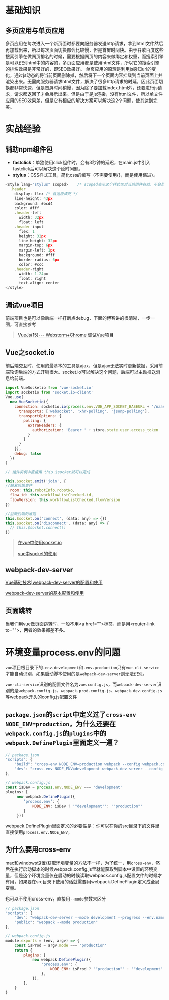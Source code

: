 # 基础知识

## 多页应用与单页应用

多页应用在每次进入一个新页面时都要向服务器发送http请求，拿到html文件然后再加载出来，所以每次页面切换都会比较慢，但是首屏时间快。由于谷歌百度这些搜索引擎在做网页排名的时候，需要根据网页的内容来做绑定和权重，而搜索引擎是可以识别html中的内容的，多页面应用都是使用html文件，所以它的搜索引擎的排名效果是非常好的，即SEO效果好。
单页应用的原理是利用js感知url的变化，通过js动态的将当前页面删除掉，然后将下一个页面内容挂载到当前页面上并渲染出来。无需向服务器请求html文件，解决了很多http请求的时延，因此页面切换都非常快速，但是首屏时间稍慢，因为除了要加载index.html外，还要进行js请求，请求都返回了才会展示出来。但是由于是js渲染，没有html文件，所以单文件应用的SEO效果差，但是它有相应的解决方案可以解决这2个问题，使其达到完美。

# 实战经验

## 辅助npm组件包
- **fastclick**：单独使用click组件时，会有3秒钟的延迟，在main.js中引入fastclick后可以解决这个延时问题。
- **stylus**：CSS样式工具，简化css的编写（不需要使用{}，而是使用缩进）。

```js
<style lang="stylus" scoped>	/* scoped表示这个样式仅对当前组件有效，不会影响到其他组件 */
  .header
    display: flex /* 自适应填充 */
    line-height: 43px
    background: #bcd4
    color: #fff
    .header-left
      width: 32px
      float: left
    .header-input
      flex: 1
      height: 32px
      line-height: 32px
      margin-top: 6px
      margin-left: 1px
      background: #fff
      border-radius: 6px
      color: #ccc
    .header-right
      width: 1.24px
      float: right
      text-align: center
</style>
```

## 调试vue项目

前端项目也是可以像后端一样打断点debug，下面的博客讲的很清晰，一步一图，可直接参考

>[VueJs(15)--- Webstorm+Chrome 调试Vue项目](https://www.cnblogs.com/qdhxhz/p/14111320.html)

## Vue之socket.io

前后端交互时，使用的最基本的工具是ajax，但是ajax无法实时更新数据，采用前端轮询后端的方式开销很大。socket.io可以解决这个问题，后端可以主动推送消息给前端。

```js
import VueSocketio from 'vue-socket.io'
import socketio from 'socket.io-client'
Vue.use(
  new VueSocketio({
    connection: socketio.io(process.env.VUE_APP_SOCKET_BASEURL + '/naas', {
      transports: ['websocket', 'xhr-polling', 'jsonp-polling'],
      transportOptions: {
        polling: {
          extraHeaders: {
            authorization: 'Bearer ' + store.state.user.access_token
          }
        }
      }
    }),
    debug: false
  })
)

// 组件实例中直接用 this.$socket就可以完成

this.$socket.emit('join', {
//触发后端事件
  room: this.robotInfo.robotNo,
  flow_id: this.workflowListChecked.id,
  flowVersion: this.workflowListChecked.flowVersion
})

//监听后端的推送
this.$socket.on('connect', (data: any) => {})
this.$socket.on('disconnect', (data: any) => {
  // this.$socket.connect()
})
```



> [在vue中使用socket.io](https://www.jianshu.com/p/552af264d2ea)
>
> [vue中socket的使用](https://blog.csdn.net/aliven1/article/details/122115287)

## webpack-dev-server

[Vue基础技术|webpack-dev-server的配置和使用](https://blog.csdn.net/gbwine/article/details/95848601?utm_medium=distribute.pc_relevant.none-task-blog-2%7Edefault%7ECTRLIST%7Edefault-1.no_search_link&depth_1-utm_source=distribute.pc_relevant.none-task-blog-2%7Edefault%7ECTRLIST%7Edefault-1.no_search_link)

[webpack-dev-server的基本配置和使用](https://www.jianshu.com/p/8b977e65a822)

## 页面跳转

当我们用vue做页面跳转时，一般不用\<a href="">标签，而是用\<router-link to="">，两者的效果都差不多。

# 环境变量process.env的问题

`vue`项目根目录下的`.env.development`和`.env.production`只有`vue-cli-service`才能自动识别，如果启动脚本使用的是`webpack-dev-server`则无法识别。

`vue-cli-service`识别的配置文件名为`vue.config.js`，而`webpack-dev-server`识别的是`webpack.config.js`、`webpack.prod.config.js`、`webpack.dev.config.js`等webpack开头的config.js配置文件

## `package.json`的`script`中定义过了`cross-env NODE_ENV=production`，为什么还要在`webpack.config.js`的`plugins`中的`webpack.DefinePlugin`里面定义一遍？

```js
// package.json
"scripts": {
    "build": "cross-env NODE_ENV=production webpack --config webpack.config.js",
    "dev": "cross-env NODE_ENV=development webpack-dev-server --config webpack.config.js"
},

// webpack.config.js
const isDev = process.env.NODE_ENV === 'development'
plugins: [
     new webpack.DefinePlugin({
        'process.env': {
            NODE_ENV: isDev ? '"development"': '"production"'
        }
     })]
```

webpack.DefinePlugin里面定义的必要性是：你可以在你的src目录下的文件里直接使用`process.env.NODE_ENV`。

## 为什么要用cross-env

mac和windows设置/获取环境变量的方法不一样，为了统一，用`cross-env`，然后在执行启动脚本的时候webpack.config.js里就能获取到脚本中设置的环境变量，但是这个环境变量仅在启动的时候读取webpack.config.js配置文件的时候才有用，如果要在src目录下使用的话就需要用webpack.DefinePlugin定义成全局变量。

也可以不使用cross-env，直接用`--mode`参数来区分

```js
// package.json
"scripts": {
    "dev": "webpack-dev-server --mode development --progress --env.name=dev",
    "public": "webpack --mode production"
},

// webpack.config.js
module.exports = (env, argv) => {
    const isProd = argv.mode === 'production'
    return {
        plugins: [
            new webpack.DefinePlugin({
                'process.env': {
                    NODE_ENV: isProd ? '"production"' : '"development"'
                },
            }),
        ],
    }
}
```

